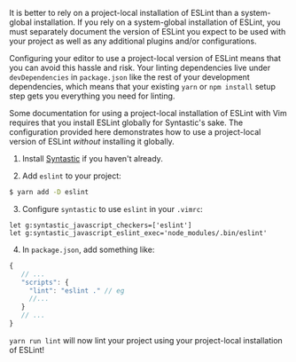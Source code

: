 It is better to rely on a project-local installation of ESLint than a system-global installation. If you rely on a system-global installation of ESLint, you must separately document the version of ESLint you expect to be used with your project as well as any additional plugins and/or configurations.

Configuring your editor to use a project-local version of ESLint means that you can avoid this hassle and risk. Your linting dependencies live under `devDependencies` in `package.json` like the rest of your development dependencies, which means that your existing `yarn` or `npm install` setup step gets you everything you need for linting.

Some documentation for using a project-local installation of ESLint with Vim requires that you install ESLint globally for Syntastic's sake. The configuration provided here demonstrates how to use a project-local version of ESLint *without* installing it globally.

1. Install [Syntastic](https://github.com/vim-syntastic/syntastic) if you haven't already.

2. Add `eslint` to your project:
```sh
$ yarn add -D eslint
```

3. Configure `syntastic` to use `eslint` in your `.vimrc`:
```vim
let g:syntastic_javascript_checkers=['eslint']
let g:syntastic_javascript_eslint_exec='node_modules/.bin/eslint'
```

4. In `package.json`, add something like:
  ```js
  {
     // ...
     "scripts": {
       "lint": "eslint ." // eg
       //...
     }
     // ...
  }
  ```

`yarn run lint` will now lint your project using your project-local installation of ESLint!
